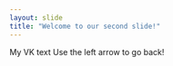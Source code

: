 ```yaml
---
layout: slide
title: "Welcome to our second slide!"
---
```

My VK text
Use the left arrow to go back!
